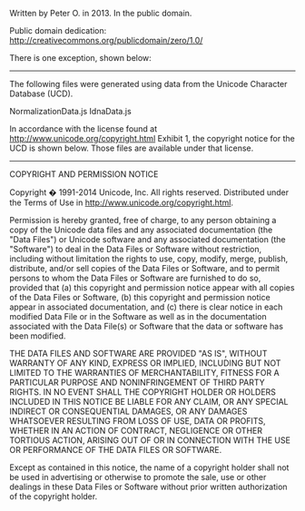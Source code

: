 Written by Peter O. in 2013.  In the public domain.

Public domain dedication: http://creativecommons.org/publicdomain/zero/1.0/

There is one exception, shown below:

--------------------------

The following files were generated using data from the Unicode Character Database (UCD).

NormalizationData.js
IdnaData.js

In accordance with the license found at <http://www.unicode.org/copyright.html> Exhibit 1, the
copyright notice for the UCD is shown below.  Those files are available under that license.

-------------------------

COPYRIGHT AND PERMISSION NOTICE

Copyright � 1991-2014 Unicode, Inc. All rights reserved.
Distributed under the Terms of Use in
http://www.unicode.org/copyright.html.

Permission is hereby granted, free of charge, to any person obtaining
a copy of the Unicode data files and any associated documentation
(the "Data Files") or Unicode software and any associated documentation
(the "Software") to deal in the Data Files or Software
without restriction, including without limitation the rights to use,
copy, modify, merge, publish, distribute, and/or sell copies of
the Data Files or Software, and to permit persons to whom the Data Files
or Software are furnished to do so, provided that
(a) this copyright and permission notice appear with all copies
of the Data Files or Software,
(b) this copyright and permission notice appear in associated
documentation, and
(c) there is clear notice in each modified Data File or in the Software
as well as in the documentation associated with the Data File(s) or
Software that the data or software has been modified.

THE DATA FILES AND SOFTWARE ARE PROVIDED "AS IS", WITHOUT WARRANTY OF
ANY KIND, EXPRESS OR IMPLIED, INCLUDING BUT NOT LIMITED TO THE
WARRANTIES OF MERCHANTABILITY, FITNESS FOR A PARTICULAR PURPOSE AND
NONINFRINGEMENT OF THIRD PARTY RIGHTS.
IN NO EVENT SHALL THE COPYRIGHT HOLDER OR HOLDERS INCLUDED IN THIS
NOTICE BE LIABLE FOR ANY CLAIM, OR ANY SPECIAL INDIRECT OR CONSEQUENTIAL
DAMAGES, OR ANY DAMAGES WHATSOEVER RESULTING FROM LOSS OF USE,
DATA OR PROFITS, WHETHER IN AN ACTION OF CONTRACT, NEGLIGENCE OR OTHER
TORTIOUS ACTION, ARISING OUT OF OR IN CONNECTION WITH THE USE OR
PERFORMANCE OF THE DATA FILES OR SOFTWARE.

Except as contained in this notice, the name of a copyright holder
shall not be used in advertising or otherwise to promote the sale,
use or other dealings in these Data Files or Software without prior
written authorization of the copyright holder.
